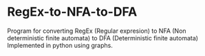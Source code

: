 # RegEx-to-NFA-to-DFA
Program for converting RegEx (Regular expresion) to NFA (Non deterministic finite automata) to DFA (Deterministic finite automata)
Implemented in python using graphs.
